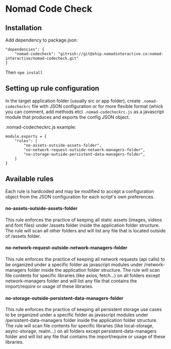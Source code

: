 # Nomad Code Check

## Installation

Add dependency to package.json:

```
"dependencies": {
	"nomad-codecheck": "git+ssh://git@ship.nomadinteractive.co:nomad-interactive/nomad-codecheck.git"
}
```

Then ```npm install```


## Setting up rule configuration

In the target application folder (usually src or app folder), create ```.nomad-codecheckrc``` file with JSON configuration or for more flexible format (whick you can comment, add methods etc) ```.nomad-codecheckrc.js``` as a javascript module that produces and exports the config JSON object.

.nomad-codecheckrc.js example:

```
module.exports = {
	"rules": [
		"no-assets-outside-assets-folder",
		"no-network-request-outside-network-managers-folder",
		"no-storage-outside-persistent-data-managers-folder",
	]
}
```


## Available rules

Each rule is hardcoded and may be modified to accept a configuration object from the JSON configuration for each script's own preferences.

#### no-assets-outside-assets-folder
This rule enforces the practice of keeping all static assets (images, videos and font files) under /assets folder inside the application folder structure. The rule will scan all other folders and will list any file that is located outside of /assets folder.

#### no-network-request-outside-network-managers-folder
This rule enforces the practice of keeping all network requests (api calls) to be organized under a specific folder as javascript modules under /network-managers folder inside the application folder structure. The rule will scan file contents for specific libraries (like axios, fetch...) on all folders except network-managers folder and will list any file that contains the import/require or usage of these libraries.

#### no-storage-outside-persistent-data-managers-folder
This rule enforces the practice of keeping all persistent storage use cases to be organized under a specific folder as javascript modules under /persistent-data-managers folder inside the application folder structure. The rule will scan file contents for specific libraries (like local-storage, async-storage, realm...) on all folders except persistent-data-managers folder and will list any file that contains the import/require or usage of these libraries.